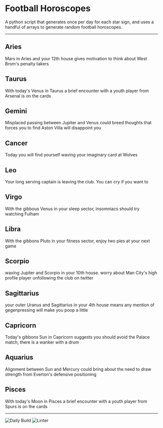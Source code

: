 # Football Horoscopes

A python script that generates once per day for each star sign, and uses a handful of arrays to generate random football horoscopes.

---

<!-- horoscopes_item starts -->
<h2>Aries</h2><p>Mars in Aries and your 12th house gives motivation to think about West Brom's penalty takers</p><h2>Taurus</h2><p>With today's Venus in Taurus a brief encounter with a youth player from Arsenal is on the cards</p><h2>Gemini</h2><p>Misplaced passing between Jupiter and Venus could breed thoughts that forces you to find Aston Villa will disappoint you</p><h2>Cancer</h2><p>Today you will find yourself waving your imaginary card at Wolves</p><h2>Leo</h2><p>Your long serving captain is leaving the club. You can cry if you want to</p><h2>Virgo</h2><p>With the gibbous Venus in your sleep sector, insomniacs should try watching Fulham</p><h2>Libra</h2><p>With the gibbons Pluto in your fitness sector, enjoy two pies at your next game</p><h2>Scorpio</h2><p>waxing Jupiter and Scorpio in your 10th house. worry about Man City's high profile player unfollowing the club on twitter</p><h2>Sagittarius</h2><p>your outer Uranus and Sagittarius in your 4th house means any mention of gegenpressing will make you poop a little</p><h2>Capricorn</h2><p>Today's gibbons Sun in Capricorn suggests you should avoid the Palace match, there is a wanker with a drum</p><h2>Aquarius</h2><p>Alignment between Sun and Mercury could bring about the need to draw strength from Everton's defensive positioning</p><h2>Pisces</h2><p>With today's Moon in Pisces a brief encounter with a youth player from Spurs is on the cards</p>
<!-- horoscopes_item ends -->

---

![Daily Build](https://github.com/MatBenfield/horofootball.thechels.uk/workflows/Daily%20Build/badge.svg) ![Linter](https://github.com/MatBenfield/horofootball.thechels.uk/workflows/Linter/badge.svg)
